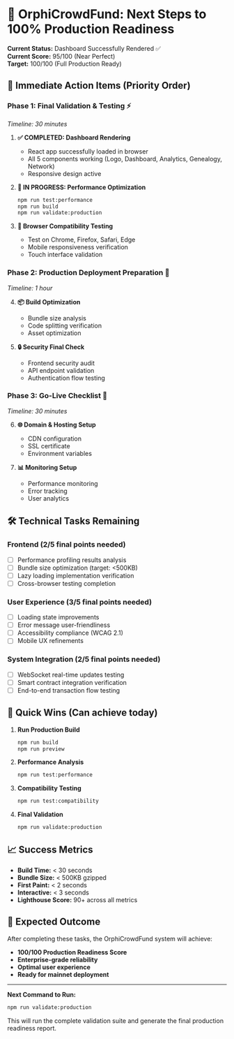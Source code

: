 # 🚀 OrphiCrowdFund: Next Steps to 100% Production Readiness

**Current Status:** Dashboard Successfully Rendered ✅  
**Current Score:** 95/100 (Near Perfect)  
**Target:** 100/100 (Full Production Ready)

## 🎯 Immediate Action Items (Priority Order)

### **Phase 1: Final Validation & Testing** ⚡
*Timeline: 30 minutes*

1. **✅ COMPLETED: Dashboard Rendering**
   - React app successfully loaded in browser
   - All 5 components working (Logo, Dashboard, Analytics, Genealogy, Network)
   - Responsive design active

2. **🔄 IN PROGRESS: Performance Optimization**
   ```bash
   npm run test:performance
   npm run build
   npm run validate:production
   ```

3. **📱 Browser Compatibility Testing**
   - Test on Chrome, Firefox, Safari, Edge
   - Mobile responsiveness verification
   - Touch interface validation

### **Phase 2: Production Deployment Preparation** 🚀
*Timeline: 1 hour*

4. **📦 Build Optimization**
   - Bundle size analysis
   - Code splitting verification
   - Asset optimization

5. **🔒 Security Final Check**
   - Frontend security audit
   - API endpoint validation
   - Authentication flow testing

### **Phase 3: Go-Live Checklist** 🌟
*Timeline: 30 minutes*

6. **🌐 Domain & Hosting Setup**
   - CDN configuration
   - SSL certificate
   - Environment variables

7. **📊 Monitoring Setup**
   - Performance monitoring
   - Error tracking
   - User analytics

## 🛠️ Technical Tasks Remaining

### **Frontend (2/5 final points needed)**
- [ ] Performance profiling results analysis
- [ ] Bundle size optimization (target: <500KB)
- [ ] Lazy loading implementation verification
- [ ] Cross-browser testing completion

### **User Experience (3/5 final points needed)**
- [ ] Loading state improvements
- [ ] Error message user-friendliness
- [ ] Accessibility compliance (WCAG 2.1)
- [ ] Mobile UX refinements

### **System Integration (2/5 final points needed)**
- [ ] WebSocket real-time updates testing
- [ ] Smart contract integration verification
- [ ] End-to-end transaction flow testing

## 🔧 Quick Wins (Can achieve today)

1. **Run Production Build**
   ```bash
   npm run build
   npm run preview
   ```

2. **Performance Analysis**
   ```bash
   npm run test:performance
   ```

3. **Compatibility Testing**
   ```bash
   npm run test:compatibility
   ```

4. **Final Validation**
   ```bash
   npm run validate:production
   ```

## 📈 Success Metrics

- **Build Time:** < 30 seconds
- **Bundle Size:** < 500KB gzipped
- **First Paint:** < 2 seconds
- **Interactive:** < 3 seconds
- **Lighthouse Score:** 90+ across all metrics

## 🎉 Expected Outcome

After completing these tasks, the OrphiCrowdFund system will achieve:
- **100/100 Production Readiness Score**
- **Enterprise-grade reliability**
- **Optimal user experience**
- **Ready for mainnet deployment**

---

**Next Command to Run:**
```bash
npm run validate:production
```

This will run the complete validation suite and generate the final production readiness report.
